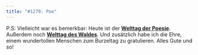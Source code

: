 ```yaml
---
title: "#1279: Poe"
---
```


P.S: 
Vielleicht war es bemerkbar: Heute ist der <a href="http://www.fonflatter.de/dateien/kalender_fonflatter_2009.pdf"><strong>Welttag der Poesie</strong></a>. Außerdem noch <a href="http://www.fonflatter.de/dateien/kalender_fonflatter_2009.pdf"><strong>Welttag des Waldes</strong></a>. Und zusätzlich habe ich die Ehre, einem wundertollen Menschen zum Burzeltag zu gratulieren.
Alles Gute und so!

